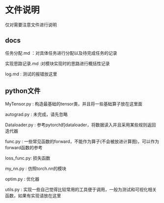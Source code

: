 # 文件说明

仅对需要注意文件进行说明

## docs

任务分配.md ：对具体任务进行分配以及待完成任务的记录

实现思路记录.md :对模块实现时的思路进行概括性记录

log.md : 测试的报错放这里

## python文件

MyTensor.py : 构造最基础的tensor类，并且将一些基础算子放在这里面

autograd.py : 未完成，请先忽略

Dataloader.py : 参考pytorch的dataloader，将数据读入并且采用某些规则返回迭代器

func.py : 一些常见函数的forward，不能作为算子(不会被放进计算图)，可以作为forward函数的参考

loss_func.py: 损失函数

my_nn.py : 仿照torch.nn的模块

optim.py : 优化器

utils.py : 实现一些自己觉得比较常用的工具便于调用，一般为测试和可视化相关函数，如果有实现请放在这里


